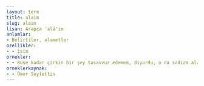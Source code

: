 ```yaml
---
layout: term
title: alaim
slug: alaim
lisan: Arapça ʿalā'im
anlamlar:
- Belirtiler, alametler
ozellikler:
- - isim
ornekler:
- - Buse kadar çirkin bir şey tasavvur edemem, diyordu, o da sadizm alaiminden bir şey, müthiş bir hatıra!
orneklerkaynak:
- - Ömer Seyfettin
---
```


